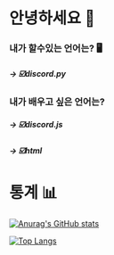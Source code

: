 # 안녕하세요 👋



### 내가 할수있는 언어는? 🖥
##### -> ☑️discord.py

### 내가 배우고 싶은 언어는?
##### -> ☑️discord.js
##### -> ☑️html

<!--
**repex10/repex10** is a ✨ _special_ ✨ repository because its `README.md` (this file) appears on your GitHub profile.

Here are some ideas to get you started:

- 🔭 I’m currently working on ...
- 🌱 I’m currently learning ...
- 👯 I’m looking to collaborate on ...
- 🤔 I’m looking for help with ...
- 💬 Ask me about ...
- 📫 How to reach me: ...
- 😄 Pronouns: ...
- ⚡ Fun fact: ...
-->





# 통계 📊

[![Anurag's GitHub stats](https://github-readme-stats.vercel.app/api?username=repex10)](https://github.com/anuraghazra/github-readme-stats)



[![Top Langs](https://github-readme-stats.vercel.app/api/top-langs/?username=repex10)](https://github.com/anuraghazra/github-readme-stats)






